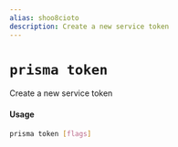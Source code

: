 ```yaml
---
alias: shoo8cioto
description: Create a new service token
---
```


# `prisma token`

Create a new service token

#### Usage

```sh
prisma token [flags]
```
